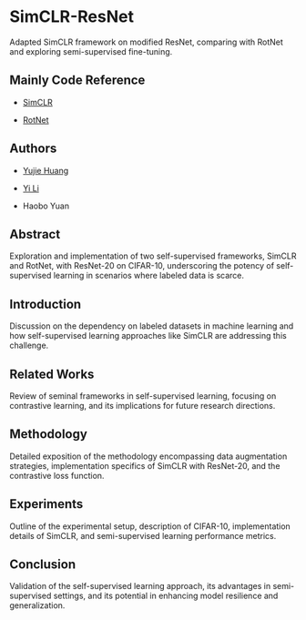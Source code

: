 # SimCLR-ResNet

Adapted SimCLR framework on modified ResNet, comparing with RotNet and exploring semi-supervised fine-tuning.

## Mainly Code Reference

- [SimCLR](https://github.com/sthalles/SimCLR)

- [RotNet](https://github.com/jiayueLiiu/unsupervisedLearning)

## Authors

- [Yujie Huang](https://github.com/yh382)

- [Yi Li](https://github.com/yili226)

- Haobo Yuan

## Abstract
Exploration and implementation of two self-supervised frameworks, SimCLR and RotNet, with ResNet-20 on CIFAR-10, underscoring the potency of self-supervised learning in scenarios where labeled data is scarce.

## Introduction
Discussion on the dependency on labeled datasets in machine learning and how self-supervised learning approaches like SimCLR are addressing this challenge.

## Related Works
Review of seminal frameworks in self-supervised learning, focusing on contrastive learning, and its implications for future research directions.

## Methodology
Detailed exposition of the methodology encompassing data augmentation strategies, implementation specifics of SimCLR with ResNet-20, and the contrastive loss function.

## Experiments
Outline of the experimental setup, description of CIFAR-10, implementation details of SimCLR, and semi-supervised learning performance metrics.

## Conclusion
Validation of the self-supervised learning approach, its advantages in semi-supervised settings, and its potential in enhancing model resilience and generalization.
